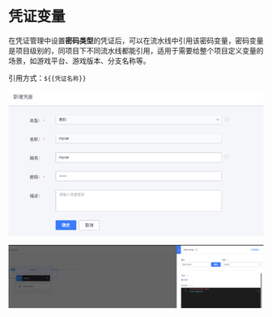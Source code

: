 # 凭证变量

在凭证管理中设置**密码类型**的凭证后，可以在流水线中引用该密码变量，密码变量是项目级别的，同项目下不同流水线都能引用，适用于需要给整个项目定义变量的场景，如游戏平台、游戏版本、分支名称等。

引用方式：`${{凭证名称}}`

![png](../../../assets/image-variables-ticket-myvar.png)

![png](../../../assets/image-variables-ticket-var-used.png)